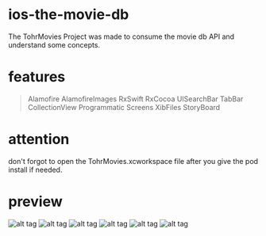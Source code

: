 # ios-the-movie-db
The TohrMovies Project was made to consume the movie db API and understand some concepts.

# features
> Alamofire
> AlamofireImages
> RxSwift
> RxCocoa
> UISearchBar
> TabBar
> CollectionView
> Programmatic Screens
> XibFiles
> StoryBoard

# attention
don't forgot to open the TohrMovies.xcworkspace file after you give the pod install if needed.

# preview
![alt tag](https://github.com/renatomateusx/ios-the-movie-db/blob/master/1.png)
![alt tag](https://github.com/renatomateusx/ios-the-movie-db/blob/master/2.png)
![alt tag](https://github.com/renatomateusx/ios-the-movie-db/blob/master/3.png)
![alt tag](https://github.com/renatomateusx/ios-the-movie-db/blob/master/4.png)
![alt tag](https://github.com/renatomateusx/ios-the-movie-db/blob/master/5.png)
![alt tag](https://github.com/renatomateusx/ios-the-movie-db/blob/master/6.png)
